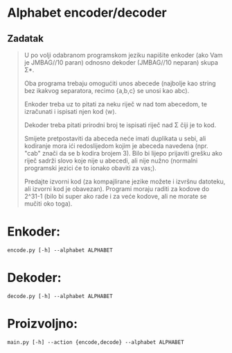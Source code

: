# Alphabet encoder/decoder

## Zadatak
> U po volji odabranom programskom jeziku napišite enkoder (ako Vam je JMBAG//10 paran) odnosno dekoder (JMBAG//10 neparan) skupa Σ*.
>
> Oba programa trebaju omogućiti unos abecede (najbolje kao string bez ikakvog separatora, recimo {a,b,c} se unosi kao abc). 
> 
> Enkoder treba uz to pitati za neku riječ w nad tom abecedom, te izračunati i ispisati njen kod ⟨w⟩. 
> 
> Dekoder treba pitati prirodni broj te ispisati riječ nad Σ čiji je to kod. 
> 
> Smijete pretpostaviti da abeceda neće imati duplikata u sebi, ali kodiranje mora ići redoslijedom kojim je abeceda 
> navedena (npr. "cab" znači da se b kodira brojem 3). Bilo bi lijepo prijaviti grešku ako riječ sadrži slovo koje 
> nije u abecedi, ali nije nužno (normalni programski jezici će to ionako obaviti za vas;).
>
> Predajte izvorni kod (za kompajlirane jezike možete i izvršnu datoteku, ali izvorni kod je obavezan). 
> Programi moraju raditi za kodove do 2^31-1 (bilo bi super ako rade i za veće kodove, ali ne morate se mučiti oko toga).


# Enkoder:

`encode.py [-h] --alphabet ALPHABET`

# Dekoder:

`decode.py [-h] --alphabet ALPHABET`

# Proizvoljno:

`main.py [-h] --action {encode,decode} --alphabet ALPHABET`

